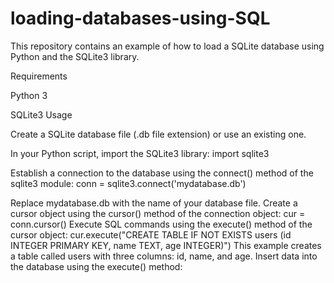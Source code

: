 # loading-databases-using-SQL
This repository contains an example of how to load a SQLite database using Python and the SQLite3 library.

Requirements

Python 3

SQLite3
Usage

Create a SQLite database file (.db file extension) or use an existing one.

In your Python script, import the SQLite3 library:
import sqlite3

Establish a connection to the database using the connect() method of the sqlite3 module:
conn = sqlite3.connect('mydatabase.db')

Replace mydatabase.db with the name of your database file.
Create a cursor object using the cursor() method of the connection object:
cur = conn.cursor()
Execute SQL commands using the execute() method of the cursor object:
cur.execute("CREATE TABLE IF NOT EXISTS users (id INTEGER PRIMARY KEY, name TEXT, age INTEGER)")
This example creates a table called users with three columns: id, name, and age.
Insert data into the database using the execute() method:



